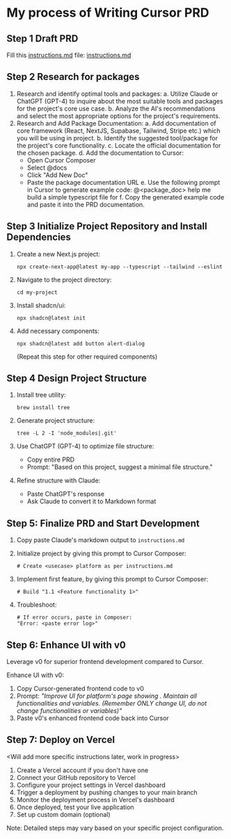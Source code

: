 # My process of Writing Cursor PRD

## Step 1 Draft PRD
Fill this [instructions.md](./instructions.md) file:
[instructions.md](./instructions.md)

## Step 2 Research for packages
1. Research and identify optimal tools and packages:
   a. Utilize Claude or ChatGPT (GPT-4) to inquire about the most suitable tools and packages for the project's core use case.
   b. Analyze the AI's recommendations and select the most appropriate options for the project's requirements.
2. Research and Add Package Documentation:
   a. Add documentation of core framework (React, NextJS, Supabase, Tailwind, Stripe etc.) which you will be using in project.
   b. Identify the suggested tool/package for the project's core functionality.
   c. Locate the official documentation for the chosen package.
   d. Add the documentation to Cursor:
      - Open Cursor Composer
      - Select @docs
      - Click "Add New Doc"
      - Paste the package documentation URL
   e. Use the following prompt in Cursor to generate example code:
      @<package_doc> help me build a simple typescript file for <custom functionality>
   f. Copy the generated example code and paste it into the PRD documentation.

## Step 3 Initialize Project Repository and Install Dependencies
1. Create a new Next.js project:
   ```
   npx create-next-app@latest my-app --typescript --tailwind --eslint
   ```
2. Navigate to the project directory:
   ```
   cd my-project
   ```
3. Install shadcn/ui:
   ```
   npx shadcn@latest init
   ```
4. Add necessary components:
   ```
   npx shadcn@latest add button alert-dialog
   ```
   (Repeat this step for other required components)

## Step 4 Design Project Structure

1. Install tree utility:
   ```
   brew install tree
   ```

2. Generate project structure:
   ```
   tree -L 2 -I 'node_modules|.git'
   ```

3. Use ChatGPT (GPT-4) to optimize file structure:
   - Copy entire PRD
   - Prompt: "Based on this project, suggest a minimal file structure."

4. Refine structure with Claude:
   - Paste ChatGPT's response
   - Ask Claude to convert it to Markdown format

## Step 5: Finalize PRD and Start Development

1. Copy paste Claude's markdown output to `instructions.md`

2. Initialize project by giving this prompt to Cursor Composer:
   ```
   # Create <usecase> platform as per instructions.md
   ```

3. Implement first feature, by giving this prompt to Cursor Composer:
   ```
   # Build "1.1 <Feature functionality 1>"
   ```

4. Troubleshoot:
   ```
   # If error occurs, paste in Composer:
   "Error: <paste error log>"
   ```


## Step 6: Enhance UI with v0

Leverage v0 for superior frontend development compared to Cursor.

Enhance UI with v0:
1. Copy Cursor-generated frontend code to v0
2. Prompt: <em>*"Improve UI for <usecase> platform's <home> page showing <content>. Maintain all functionalities and variables. (Remember ONLY change UI, do not change functionalities or variables)"*</em>
3. Paste v0's enhanced frontend code back into Cursor

## Step 7: Deploy on Vercel
<Will add more specific instructions later, work in progress>
1. Create a Vercel account if you don't have one
2. Connect your GitHub repository to Vercel
3. Configure your project settings in Vercel dashboard
4. Trigger a deployment by pushing changes to your main branch
5. Monitor the deployment process in Vercel's dashboard
6. Once deployed, test your live application
7. Set up custom domain (optional)

Note: Detailed steps may vary based on your specific project configuration.